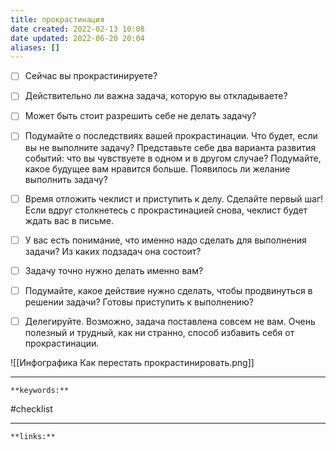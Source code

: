 ```yaml
---
title: прокрастинация
date created: 2022-02-13 10:08
date updated: 2022-06-20 20:04
aliases: []
---
```


- [ ] Сейчас вы прокрастинируете?

- [ ] Действительно ли важна задача, которую вы откладываете?

- [ ] Может быть стоит разрешить себе не делать задачу?

- [ ] Подумайте о последствиях вашей прокрастинации. Что будет, если вы не выполните задачу? Представьте себе два варианта развития событий: что вы чувствуете в одном и в другом случае? Подумайте, какое будущее вам нравится больше. Появилось ли желание выполнить задачу?

- [ ] Время отложить чеклист и приступить к делу. Сделайте первый шаг! Если вдруг столкнетесь с прокрастинацией снова, чеклист будет ждать вас в письме.

- [ ] У вас есть понимание, что именно надо сделать для выполнения задачи? Из каких подзадач она состоит?

- [ ] Задачу точно нужно делать именно вам?

- [ ] Подумайте, какое действие нужно сделать, чтобы продвинуться в решении задачи? Готовы приступить к выполнению?

- [ ] Делегируйте. Возможно, задача поставлена совсем не вам. Очень полезный и трудный, как ни странно, способ избавить себя от прокрастинации.

![[Инфографика Как перестать прокрастинировать.png]]

---

`**keywords:**`

#checklist

---

`**links:**`
